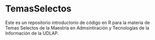 # TemasSelectos

Este es un repositorio introductorio de código en R para la materia de Temas Selectos de la Maestría en Admsintiración y Tecnologías de la Información de la UDLAP.
